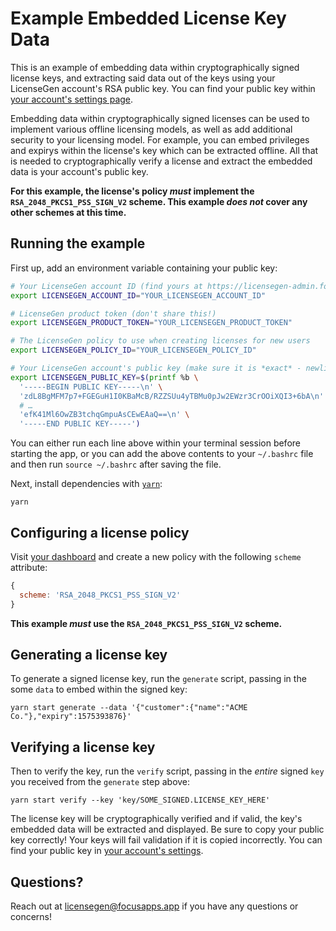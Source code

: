 # Example Embedded License Key Data
This is an example of embedding data within cryptographically signed license
keys, and extracting said data out of the keys using your LicenseGen account's
RSA public key. You can find your public key within
[your account's settings page](https://licensegen-admin.focusapps.app/settings).

Embedding data within cryptographically signed licenses can be used to implement
various offline licensing models, as well as add additional security to your
licensing model. For example, you can embed privileges and expirys within the license's
key which can be extracted offline. All that is needed to cryptographically verify
a license and extract the embedded data is your account's public key.

**For this example, the license's policy _must_ implement the `RSA_2048_PKCS1_PSS_SIGN_V2`
scheme. This example _does not_ cover any other schemes at this time.**

## Running the example

First up, add an environment variable containing your public key:
```bash
# Your LicenseGen account ID (find yours at https://licensegen-admin.focusapps.app/settings)
export LICENSEGEN_ACCOUNT_ID="YOUR_LICENSEGEN_ACCOUNT_ID"

# LicenseGen product token (don't share this!)
export LICENSEGEN_PRODUCT_TOKEN="YOUR_LICENSEGEN_PRODUCT_TOKEN"

# The LicenseGen policy to use when creating licenses for new users
export LICENSEGEN_POLICY_ID="YOUR_LICENSEGEN_POLICY_ID"

# Your LicenseGen account's public key (make sure it is *exact* - newlines and all)
export LICENSEGEN_PUBLIC_KEY=$(printf %b \
  '-----BEGIN PUBLIC KEY-----\n' \
  'zdL8BgMFM7p7+FGEGuH1I0KBaMcB/RZZSUu4yTBMu0pJw2EWzr3CrOOiXQI3+6bA\n' \
  # …
  'efK41Ml6OwZB3tchqGmpuAsCEwEAaQ==\n' \
  '-----END PUBLIC KEY-----')
```

You can either run each line above within your terminal session before
starting the app, or you can add the above contents to your `~/.bashrc`
file and then run `source ~/.bashrc` after saving the file.

Next, install dependencies with [`yarn`](https://yarnpkg.comg):
```
yarn
```

## Configuring a license policy

Visit [your dashboard](https://licensegen-admin.focusapps.app/policies) and create a new
policy with the following `scheme` attribute:

```javascript
{
  scheme: 'RSA_2048_PKCS1_PSS_SIGN_V2'
}
```

**This example _must_ use the `RSA_2048_PKCS1_PSS_SIGN_V2` scheme.**

## Generating a license key

To generate a signed license key, run the `generate` script, passing in the some
`data` to embed within the signed key:

```
yarn start generate --data '{"customer":{"name":"ACME Co."},"expiry":1575393876}'
```

## Verifying a license key

Then to verify the key, run the `verify` script, passing in the _entire_ signed
`key` you received from the `generate` step above:

```
yarn start verify --key 'key/SOME_SIGNED.LICENSE_KEY_HERE'
```

The license key will be cryptographically verified and if valid, the key's embedded
data will be extracted and displayed. Be sure to copy your public key correctly!
Your keys will fail validation if it is copied incorrectly. You can find your
public key in [your account's settings](https://licensegen-admin.focusapps.app/settings).

## Questions?

Reach out at [licensegen@focusapps.app](mailto:licensegen@focusapps.app) if you have any
questions or concerns!
